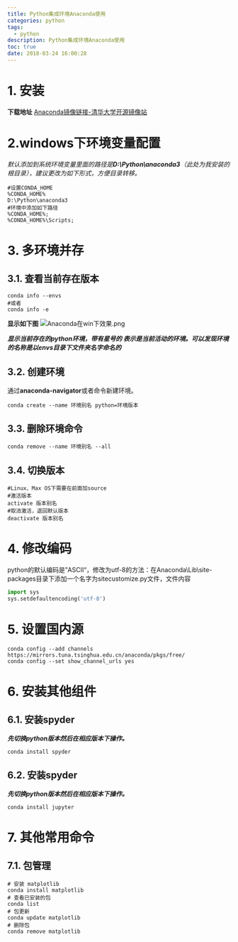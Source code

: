 ```yaml
---
title: Python集成环境Anaconda使用
categories: python
tags:
  - python
description: Python集成环境Anaconda使用
toc: true
date: 2018-03-24 16:00:28
---
```


# 1. 安装
**下载地址**
[Anaconda镜像链接-清华大学开源镜像站](https://mirrors.tuna.tsinghua.edu.cn/)

# 2.windows下环境变量配置
*默认添加到系统环境变量里面的路径是**D:\Python\anaconda3**（*此处为我安装的根目录*），建议更改为如下形式，方便目录转移。*
```shell
#设置CONDA_HOME
%CONDA_HOME%
D:\Python\anaconda3
#环境中添加如下路径
%CONDA_HOME%;
%CONDA_HOME%\Scripts;
```

# 3. 多环境并存

## 3.1. 查看当前存在版本
```shell
conda info --envs
#或者
conda info -e
```
**显示如下图**
![Anaconda在win下效果.png](https://newgr8player-blog.oss-cn-beijing.aliyuncs.com/hexo-client/2019/08/25/1e383dc0-c6ea-11e9-ad5a-c9a6da72bdb3.png)

***显示当前存在的python环境，带有星号的 表示是当前活动的环境。可以发现环境的名称是以envs目录下文件夹名字命名的***

## 3.2. 创建环境
通过**anaconda-navigator**或者命令新建环境。
```shell
conda create --name 环境别名 python=环境版本
```

## 3.3. 删除环境命令
```shell
conda remove --name 环境别名 --all
```
## 3.4. 切换版本
```shell
#Linux、Max OS下需要在前面加source
#激活版本
activate 版本别名
#取消激活，退回默认版本
deactivate 版本别名
```

# 4. 修改编码
python的默认编码是”ASCII“，修改为utf-8的方法：在Anaconda\Lib\site-packages目录下添加一个名字为sitecustomize.py文件，文件内容
```python
import sys  
sys.setdefaultencoding('utf-8')
```

# 5. 设置国内源
```shell
conda config --add channels https://mirrors.tuna.tsinghua.edu.cn/anaconda/pkgs/free/  
conda config --set show_channel_urls yes 
```
# 6. 安装其他组件

## 6.1. 安装spyder
***先切换python版本然后在相应版本下操作。***
```shell
conda install spyder
```
## 6.2. 安装spyder
***先切换python版本然后在相应版本下操作。***
```shell
conda install jupyter
```

# 7. 其他常用命令
## 7.1. 包管理
```shell
# 安装 matplotlib 
conda install matplotlib
# 查看已安装的包
conda list 
# 包更新
conda update matplotlib
# 删除包
conda remove matplotlib
```